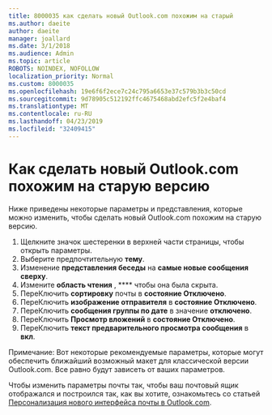 ```yaml
---
title: 8000035 как сделать новый Outlook.com похожим на старый
ms.author: daeite
author: daeite
manager: joallard
ms.date: 3/1/2018
ms.audience: Admin
ms.topic: article
ROBOTS: NOINDEX, NOFOLLOW
localization_priority: Normal
ms.custom: 8000035
ms.openlocfilehash: 19e6f6f2ece7c24c795a6653e37c579b3b3c50cd
ms.sourcegitcommit: 9d78905c512192ffc4675468abd2efc5f2e4baf4
ms.translationtype: MT
ms.contentlocale: ru-RU
ms.lasthandoff: 04/23/2019
ms.locfileid: "32409415"
---
```

# <a name="how-to-make-the-new-outlookcom-look-like-the-old-version"></a>Как сделать новый Outlook.com похожим на старую версию

Ниже приведены некоторые параметры и представления, которые можно изменить, чтобы сделать новый Outlook.com похожим на старую версию.

1. Щелкните значок шестеренки в верхней части страницы, чтобы открыть параметры.
2. Выберите предпочтительную **тему**.
3. Изменение **представления беседы** на **самые новые сообщения сверху**.
4. Измените **область чтения** , **** чтобы она была скрыта.
5. ПереКлючить **сортировку** почты в **состояние Отключено**.
6. ПереКлючить **изображение отправителя** в **состояние Отключено**. 
7. ПереКлючить **сообщения группы по дате** в значение **отключено**. 
8. ПереКлючить **Просмотр вложений** в **состояние Отключено**. 
9. ПереКлючить **текст предварительного просмотра сообщения** в **вкл**.

Примечание: Вот некоторые рекомендуемые параметры, которые могут обеспечить ближайший возможный макет для классической версии Outlook.com. Все равно будут зависеть от ваших параметров.

Чтобы изменить параметры почты так, чтобы ваш почтовый ящик отображался и построился так, как вы хотите, ознакомьтесь со статьей [Персонализация нового интерфейса почты в Outlook.com](https://support.office.com/article/b41c2ecb-f23c-42b3-b7f8-659646d5e58c).